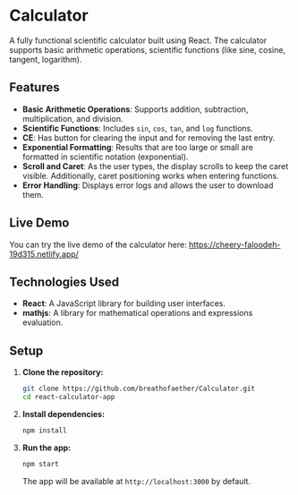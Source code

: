 # Calculator

A fully functional scientific calculator built using React. The calculator supports basic arithmetic operations, scientific functions (like sine, cosine, tangent, logarithm).

## Features

- **Basic Arithmetic Operations**: Supports addition, subtraction, multiplication, and division.
- **Scientific Functions**: Includes `sin`, `cos`, `tan`, and `log` functions.
- **CE**: Has button for clearing the input and for removing the last entry.
- **Exponential Formatting**: Results that are too large or small are formatted in scientific notation (exponential).
- **Scroll and Caret**: As the user types, the display scrolls to keep the caret visible. Additionally, caret positioning works when entering functions.
- **Error Handling**: Displays error logs and allows the user to download them.

## Live Demo

You can try the live demo of the calculator here: https://cheery-faloodeh-19d315.netlify.app/

## Technologies Used

- **React**: A JavaScript library for building user interfaces.
- **mathjs**: A library for mathematical operations and expressions evaluation.

## Setup

1. **Clone the repository:**

   ```bash
   git clone https://github.com/breathofaether/Calculator.git
   cd react-calculator-app
   ```

2. **Install dependencies:**

   ```bash
   npm install
   ```

3. **Run the app:**

   ```bash
   npm start
   ```

   The app will be available at `http://localhost:3000` by default.

